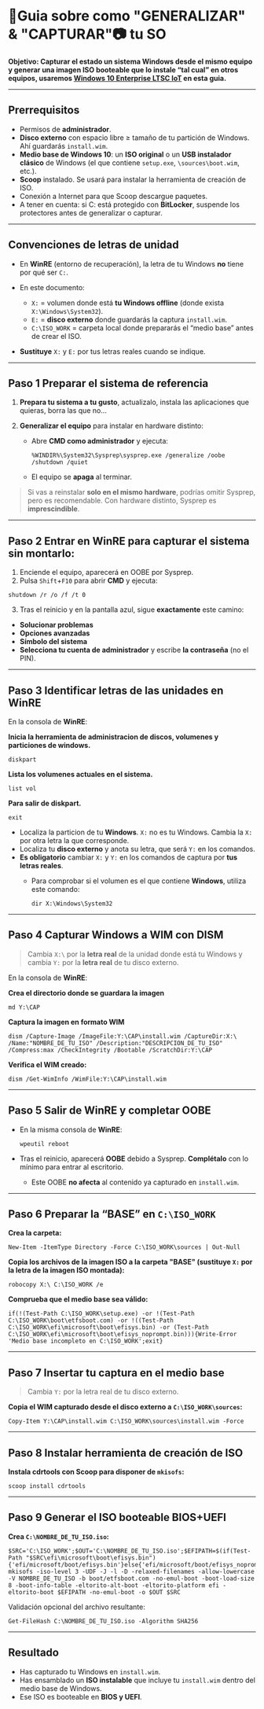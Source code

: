 # 📖Guia sobre como "GENERALIZAR" & "CAPTURAR"📷 tu SO

******Objetivo: Capturar el estado un sistema Windows desde el mismo equipo y generar **una imagen ISO booteable** que lo instale “tal cual” en otros equipos, usaremos [Windows 10 Enterprise LTSC IoT](https://massgrave.dev/windows_ltsc_links) en esta guia.******

---

## Prerrequisitos

* Permisos de **administrador**.
* **Disco externo** con espacio libre ≥ tamaño de tu partición de Windows. Ahí guardarás `install.wim`.
* **Medio base de Windows 10**: un **ISO original** o un **USB instalador clásico** de Windows (el que contiene `setup.exe`, `\sources\boot.wim`, etc.).
* **Scoop** instalado. Se usará para instalar la herramienta de creación de ISO.
* Conexión a Internet para que Scoop descargue paquetes.
* A tener en cuenta: si C: está protegido con **BitLocker**, suspende los protectores antes de generalizar o capturar.

---

## Convenciones de letras de unidad

* En **WinRE** (entorno de recuperación), la letra de tu Windows **no** tiene por qué ser `C:`.
* En este documento:

  * `X:` = volumen donde está **tu Windows offline** (donde exista `X:\Windows\System32`).
  * `E:` = **disco externo** donde guardarás la captura `install.wim`.
  * `C:\ISO_WORK` = carpeta local donde prepararás el “medio base” antes de crear el ISO.
* **Sustituye** `X:` y `E:` por tus letras reales cuando se indique.

---

## Paso 1️ Preparar el sistema de referencia

1. **Prepara tu sistema a tu gusto**, actualizalo, instala las aplicaciones que quieras, borra las que no...
2. **Generalizar el equipo** para instalar en hardware distinto:

   * Abre **CMD como administrador** y ejecuta:

     ```
     %WINDIR%\System32\Sysprep\sysprep.exe /generalize /oobe /shutdown /quiet
     ```
   * El equipo se **apaga** al terminar.

> Si vas a reinstalar **solo en el mismo hardware**, podrías omitir Sysprep, pero es recomendable. Con hardware distinto, Sysprep es **imprescindible**.

---

## Paso 2️ Entrar en WinRE para capturar el sistema **sin montarlo**:

1. Enciende el equipo, aparecerá en OOBE por Sysprep.
2. Pulsa `Shift`+`F10` para abrir **CMD** y ejecuta:

  ```
  shutdown /r /o /f /t 0
  ```
3. Tras el reinicio y en la pantalla azul, sigue **exactamente** este camino:

  - **Solucionar problemas**
  - **Opciones avanzadas**
  - **Símbolo del sistema**
  - **Selecciona tu cuenta de administrador** y escribe **la contraseña** (no el PIN).

---

## Paso 3️ Identificar letras de las unidades en WinRE

En la consola de **WinRE**:

******Inicia la herramienta de administracion de discos, volumenes y particiones de windows.******
```
diskpart
```
******Lista los volumenes actuales en el sistema.******
```
list vol
```
******Para salir de diskpart.******
```
exit
```

* Localiza la particion de tu **Windows**. `X:` no es tu Windows. Cambia la `X:` por otra letra la que corresponde.
* Localiza tu **disco externo** y anota su letra, que será `Y:` en los comandos.
* **Es obligatorio** cambiar `X:` y `Y:` en los comandos de captura por **tus letras reales**.
  * Para comprobar si el volumen es el que contiene **Windows**, utiliza este comando:

    ```
    dir X:\Windows\System32
    ```

---

## Paso 4️ Capturar Windows a WIM con DISM
> Cambia `X:\` por la **letra real** de la unidad donde está tu Windows y cambia `Y:` por la **letra real** de tu disco externo.

En la consola de **WinRE**:

******Crea el directorio donde se guardara la imagen******
```
md Y:\CAP
```
******Captura la imagen en formato WIM******
```
dism /Capture-Image /ImageFile:Y:\CAP\install.wim /CaptureDir:X:\ /Name:"NOMBRE_DE_TU_ISO" /Description:"DESCRIPCION_DE_TU_ISO" /Compress:max /CheckIntegrity /Bootable /ScratchDir:Y:\CAP
```
******Verifica el WIM creado:******
```
dism /Get-WimInfo /WimFile:Y:\CAP\install.wim
```



---

## Paso 5️ Salir de WinRE y completar OOBE

* En la misma consola de **WinRE**:

  ```
  wpeutil reboot
  ```
* Tras el reinicio, aparecerá **OOBE** debido a Sysprep. **Complétalo** con lo mínimo para entrar al escritorio.

  * Este OOBE **no afecta** al contenido ya capturado en `install.wim`.

---

## Paso 6️ Preparar la “BASE” en `C:\ISO_WORK`

******Crea la carpeta:******
```
New-Item -ItemType Directory -Force C:\ISO_WORK\sources | Out-Null
```
******Copia los archivos de la imagen ISO a la carpeta "BASE" (sustituye `X:` por la letra de la imagen ISO montada):******
```
robocopy X:\ C:\ISO_WORK /e
```
******Comprueba que el medio base sea válido:******
```
if(!(Test-Path C:\ISO_WORK\setup.exe) -or !(Test-Path C:\ISO_WORK\boot\etfsboot.com) -or !((Test-Path C:\ISO_WORK\efi\microsoft\boot\efisys.bin) -or (Test-Path C:\ISO_WORK\efi\microsoft\boot\efisys_noprompt.bin))){Write-Error 'Medio base incompleto en C:\ISO_WORK';exit}
```

---

## Paso 7️ Insertar tu captura en el medio base

> Cambia `Y:` por la letra real de tu disco externo.

******Copia el WIM capturado **desde el disco externo** a `C:\ISO_WORK\sources`:******

```
Copy-Item Y:\CAP\install.wim C:\ISO_WORK\sources\install.wim -Force
```

---

## Paso 8️ Instalar herramienta de creación de ISO

******Instala **cdrtools** con **Scoop** para disponer de `mkisofs`:******

```
scoop install cdrtools
```

---

## Paso 9️ Generar el ISO booteable BIOS+UEFI

******Crea `C:\NOMBRE_DE_TU_ISO.iso`:******

```
$SRC='C:\ISO_WORK';$OUT='C:\NOMBRE_DE_TU_ISO.iso';$EFIPATH=$(if(Test-Path "$SRC\efi\microsoft\boot\efisys.bin"){'efi/microsoft/boot/efisys.bin'}else{'efi/microsoft/boot/efisys_noprompt.bin'}); mkisofs -iso-level 3 -UDF -J -l -D -relaxed-filenames -allow-lowercase -V NOMBRE_DE_TU_ISO -b boot/etfsboot.com -no-emul-boot -boot-load-size 8 -boot-info-table -eltorito-alt-boot -eltorito-platform efi -eltorito-boot $EFIPATH -no-emul-boot -o $OUT $SRC
```

Validación opcional del archivo resultante:

```
Get-FileHash C:\NOMBRE_DE_TU_ISO.iso -Algorithm SHA256
```

---

## Resultado

* Has capturado tu Windows en `install.wim`.
* Has ensamblado un **ISO instalable** que incluye tu `install.wim` dentro del medio base de Windows.
* Ese ISO es booteable en **BIOS y UEFI**.

